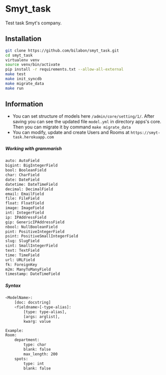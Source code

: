 Smyt_task
=========

Test task Smyt's company.

Installation
--------------
```sh
git clone https://github.com/bilabon/smyt_task.git
cd smyt_task
virtualenv venv
source venv/bin/activate
pip install -r requirements.txt --allow-all-external
make test
make init_syncdb
make migrate_data
make run
```

Information
--------------
 - You can set structure of models here `/admin/core/setting/1/`. After saving you can see the updated file `model.yml` in directory apps's core. Then you can migrate it by command `make migrate_data`
 - You can modify, update and create Users and Rooms at `https://smyt-task.herokuapp.com`

##### Working with grammarish
```sh
auto: AutoField
bigint: BigIntegerField
bool: BooleanField
char: CharField
date: DateField
datetime: DateTimeField
decimal: DecimalField
email: EmailField
file: FileField
float: FloatField
image: ImageField
int: IntegerField
ip: IPAddressField
gip: GenericIPAddressField
nbool: NullBooleanField
pint: PositiveIntegerField
psint: PositiveSmallIntegerField
slug: SlugField
sint: SmallIntegerField
text: TextField
time: TimeField
url: URLField
fk: ForeignKey
m2m: ManyToManyField
timestamp: DateTimeField
```

##### Syntax

```sh
<ModelName>:
    [doc: docstring]
    <fieldname>[-type-alias]:
        [type: type-alias],
        [args: arglist],
        kwarg: value

Example:
Room:
    department:
        type: char
        blank: false
        max_length: 200
    spots:
        type: int
        blank: false
```
